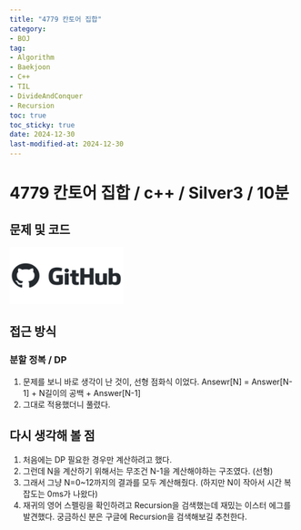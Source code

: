 ```yaml
---
title: "4779 칸토어 집합"
category:
- BOJ
tag:
- Algorithm
- Baekjoon
- C++
- TIL
- DivideAndConquer
- Recursion
toc: true
toc_sticky: true
date: 2024-12-30
last-modified-at: 2024-12-30
---
```


#   4779 칸토어 집합 / c++ / Silver3 / 10분

## 문제 및 코드   
[<img src="https://github.com/Sho1007/sho1007.github.io/blob/main/assets/images/github-logo-vector.png?raw=true" width="200" height="100"/>](https://github.com/Sho1007/Algorithm/tree/main/%EB%B0%B1%EC%A4%80/Silver/4779.%E2%80%85%EC%B9%B8%ED%86%A0%EC%96%B4%E2%80%85%EC%A7%91%ED%95%A9)

## 접근 방식
### 분할 정복 / DP
1. 문제를 보니 바로 생각이 난 것이, 선형 점화식 이었다.
Ansewr[N] = Answer[N-1] + N길이의 공백 + Answer[N-1]
2. 그대로 적용했더니 풀렸다. 


## 다시 생각해 볼 점
1. 처음에는 DP 필요한 경우만 계산하려고 했다.
2. 그런데 N을 계산하기 위해서는 무조건 N-1을 계산해야하는 구조였다. (선형)
3. 그래서 그냥 N=0~12까지의 결과를 모두 계산해줬다. (하지만 N이 작아서 시간 복잡도는 0ms가 나왔다)
4. 재귀의 영어 스펠링을 확인하려고 Recursion을 검색했는데 재밌는 이스터 에그를 발견했다. 궁금하신 분은 구글에 Recursion을 검색해보길 추천한다.

